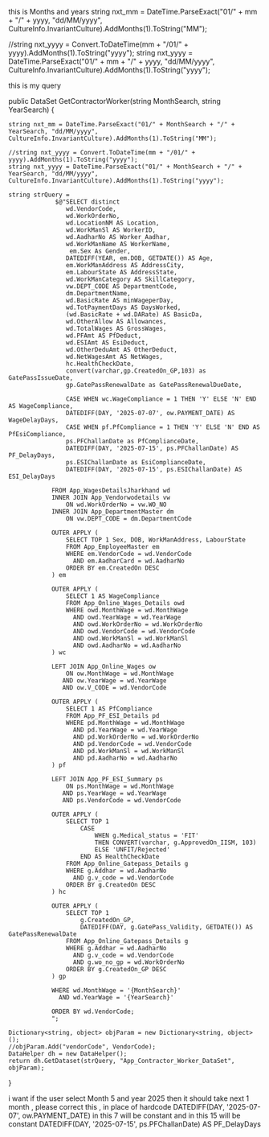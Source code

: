 this is Months and years 
string nxt_mm = DateTime.ParseExact("01/" + mm + "/" + yyyy, "dd/MM/yyyy", CultureInfo.InvariantCulture).AddMonths(1).ToString("MM");

 //string nxt_yyyy = Convert.ToDateTime(mm + "/01/" + yyyy).AddMonths(1).ToString("yyyy");
 string nxt_yyyy = DateTime.ParseExact("01/" + mm + "/" + yyyy, "dd/MM/yyyy", CultureInfo.InvariantCulture).AddMonths(1).ToString("yyyy");


this is my query 

public DataSet GetContractorWorker(string MonthSearch, string YearSearch)
{

    string nxt_mm = DateTime.ParseExact("01/" + MonthSearch + "/" + YearSearch, "dd/MM/yyyy", CultureInfo.InvariantCulture).AddMonths(1).ToString("MM");

    //string nxt_yyyy = Convert.ToDateTime(mm + "/01/" + yyyy).AddMonths(1).ToString("yyyy");
    string nxt_yyyy = DateTime.ParseExact("01/" + MonthSearch + "/" + YearSearch, "dd/MM/yyyy", CultureInfo.InvariantCulture).AddMonths(1).ToString("yyyy");

    string strQuery =
                 $@"SELECT distinct
                    wd.VendorCode,
                    wd.WorkOrderNo,
                    wd.LocationNM AS Location,
                    wd.WorkManSl AS WorkerID,
                    wd.AadharNo AS Worker_Aadhar,
                    wd.WorkManName AS WorkerName,
                     em.Sex As Gender,   
                    DATEDIFF(YEAR, em.DOB, GETDATE()) AS Age,
                    em.WorkManAddress AS AddressCity,
                    em.LabourState AS AddressState,
                    wd.WorkManCategory AS SkillCategory,
                    vw.DEPT_CODE AS DepartmentCode,
                    dm.DepartmentName,
                    wd.BasicRate AS minWageperDay,
                    wd.TotPaymentDays AS DaysWorked,
                    (wd.BasicRate + wd.DARate) AS BasicDa,
                    wd.OtherAllow AS Allowances,
                    wd.TotalWages AS GrossWages,
                    wd.PFAmt AS PfDeduct,
                    wd.ESIAmt AS EsiDeduct,
                    wd.OtherDeduAmt AS OtherDeduct,
                    wd.NetWagesAmt AS NetWages,
                    hc.HealthCheckDate,
                    convert(varchar,gp.CreatedOn_GP,103) as GatePassIssueDate,
                    gp.GatePassRenewalDate as GatePassRenewalDueDate,

                    CASE WHEN wc.WageCompliance = 1 THEN 'Y' ELSE 'N' END AS WageCompliance,
                    DATEDIFF(DAY, '2025-07-07', ow.PAYMENT_DATE) AS WageDelayDays,
                    CASE WHEN pf.PfCompliance = 1 THEN 'Y' ELSE 'N' END AS PfEsiCompliance,
                    ps.PFChallanDate as PfComplianceDate,
                    DATEDIFF(DAY, '2025-07-15', ps.PFChallanDate) AS PF_DelayDays,
                    ps.ESIChallanDate as EsiComplianceDate,
                    DATEDIFF(DAY, '2025-07-15', ps.ESIChallanDate) AS ESI_DelayDays

                FROM App_WagesDetailsJharkhand wd
                INNER JOIN App_Vendorwodetails vw 
                    ON wd.WorkOrderNo = vw.WO_NO
                INNER JOIN App_DepartmentMaster dm 
                    ON vw.DEPT_CODE = dm.DepartmentCode

                OUTER APPLY (
                    SELECT TOP 1 Sex, DOB, WorkManAddress, LabourState
                    FROM App_EmployeeMaster em
                    WHERE em.VendorCode = wd.VendorCode 
                      AND em.AadharCard = wd.AadharNo
                    ORDER BY em.CreatedOn DESC
                ) em

                OUTER APPLY (
                    SELECT 1 AS WageCompliance
                    FROM App_Online_Wages_Details owd
                    WHERE owd.MonthWage = wd.MonthWage
                      AND owd.YearWage = wd.YearWage
                      AND owd.WorkOrderNo = wd.WorkOrderNo
                      AND owd.VendorCode = wd.VendorCode
                      AND owd.WorkManSl = wd.WorkManSl
                      AND owd.AadharNo = wd.AadharNo
                ) wc

                LEFT JOIN App_Online_Wages ow
                    ON ow.MonthWage = wd.MonthWage
                   AND ow.YearWage = wd.YearWage
                   AND ow.V_CODE = wd.VendorCode

                OUTER APPLY (
                    SELECT 1 AS PfCompliance
                    FROM App_PF_ESI_Details pd
                    WHERE pd.MonthWage = wd.MonthWage
                      AND pd.YearWage = wd.YearWage
                      AND pd.WorkOrderNo = wd.WorkOrderNo
                      AND pd.VendorCode = wd.VendorCode
                      AND pd.WorkManSl = wd.WorkManSl
                      AND pd.AadharNo = wd.AadharNo
                ) pf

                LEFT JOIN App_PF_ESI_Summary ps
                    ON ps.MonthWage = wd.MonthWage
                   AND ps.YearWage = wd.YearWage
                   AND ps.VendorCode = wd.VendorCode

                OUTER APPLY (
                    SELECT TOP 1 
                        CASE 
                            WHEN g.Medical_status = 'FIT' 
                            THEN CONVERT(varchar, g.ApprovedOn_IISM, 103) 
                            ELSE 'UNFIT/Rejected' 
                        END AS HealthCheckDate
                    FROM App_Online_Gatepass_Details g
                    WHERE g.Addhar = wd.AadharNo 
                      AND g.v_code = wd.VendorCode
                    ORDER BY g.CreatedOn DESC
                ) hc

                OUTER APPLY (
                    SELECT TOP 1 
                        g.CreatedOn_GP,
                        DATEDIFF(DAY, g.GatePass_Validity, GETDATE()) AS GatePassRenewalDate
                    FROM App_Online_Gatepass_Details g
                    WHERE g.Addhar = wd.AadharNo
                      AND g.v_code = wd.VendorCode
                      AND g.wo_no_gp = wd.WorkOrderNo
                    ORDER BY g.CreatedOn_GP DESC
                ) gp

                WHERE wd.MonthWage = '{MonthSearch}' 
                  AND wd.YearWage = '{YearSearch}'

                ORDER BY wd.VendorCode;
                ";

    Dictionary<string, object> objParam = new Dictionary<string, object>();
    //objParam.Add("vendorCode", VendorCode);
    DataHelper dh = new DataHelper();
    return dh.GetDataset(strQuery, "App_Contractor_Worker_DataSet", objParam);

}

i want if the user select Month 5 and year 2025 then it should take next 1 month , please correct this , in place of hardcode DATEDIFF(DAY, '2025-07-07', ow.PAYMENT_DATE) in this 7 will be constant and in this 15 will be constant DATEDIFF(DAY, '2025-07-15', ps.PFChallanDate) AS PF_DelayDays
